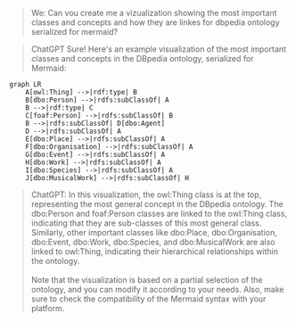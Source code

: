 > We: Can vou create me a vizualization showing the most important classes and concepts and how they are linkes for dbpedia ontology serialized for mermaid?

> ChatGPT Sure! Here's an example visualization of the most important classes and concepts in the DBpedia ontology, serialized for Mermaid:

```mermaid
graph LR
    A[owl:Thing] -->|rdf:type| B
    B[dbo:Person] -->|rdfs:subClassOf| A
    B -->|rdf:type| C
    C[foaf:Person] -->|rdfs:subClassOf| B
    B -->|rdfs:subClassOf| D[dbo:Agent]
    D -->|rdfs:subClassOf| A
    E[dbo:Place] -->|rdfs:subClassOf| A
    F[dbo:Organisation] -->|rdfs:subClassOf| A
    G[dbo:Event] -->|rdfs:subClassOf| A
    H[dbo:Work] -->|rdfs:subClassOf| A
    I[dbo:Species] -->|rdfs:subClassOf| A
    J[dbo:MusicalWork] -->|rdfs:subClassOf| H
```

> ChatGPT: In this visualization, the owl:Thing class is at the top, representing the most general concept in the DBpedia ontology. The dbo:Person and foaf:Person classes are linked to the owl:Thing class, indicating that they are sub-classes of this most general class. Similarly, other important classes like dbo:Place, dbo:Organisation, dbo:Event, dbo:Work, dbo:Species, and dbo:MusicalWork are also linked to owl:Thing, indicating their hierarchical relationships within the ontology.<br /><br />
Note that the visualization is based on a partial selection of the ontology, and you can modify it according to your needs. Also, make sure to check the compatibility of the Mermaid syntax with your platform.